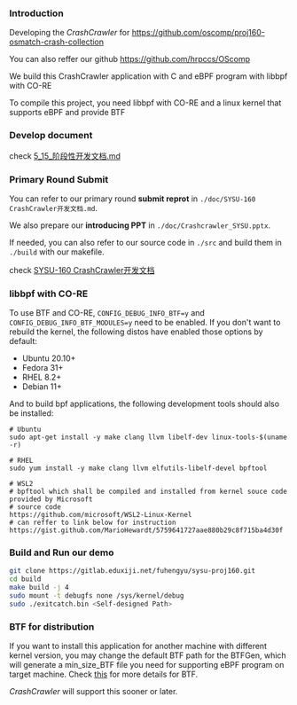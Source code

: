 ### Introduction

Developing the *CrashCrawler* for https://github.com/oscomp/proj160-osmatch-crash-collection

You can also reffer our github https://github.com/hrpccs/OScomp

We build this CrashCrawler application with C and eBPF program with libbpf with CO-RE

To compile this project, you need libbpf with CO-RE and a linux kernel that supports eBPF and provide BTF 

### Develop document

check [5_15_阶段性开发文档.md](doc\阶段性开发文档.md)

### Primary Round Submit
You can refer to our primary round **submit reprot** in `./doc/SYSU-160 CrashCrawler开发文档.md`. 

We also prepare our **introducing PPT** in `./doc/Crashcrawler_SYSU.pptx`. 

If needed, you can also refer to our source code in `./src` and build them in `./build` with our makefile.

check [SYSU-160 CrashCrawler开发文档](doc/SYSU-160%20CrashCrawler%E5%BC%80%E5%8F%91%E6%96%87%E6%A1%A3.md)

### libbpf with CO-RE

To use BTF and CO-RE, `CONFIG_DEBUG_INFO_BTF=y` and `CONFIG_DEBUG_INFO_BTF_MODULES=y` need to be enabled. If you don't want to rebuild the kernel, the following distos have enabled those options by default:

- Ubuntu 20.10+
- Fedora 31+
- RHEL 8.2+
- Debian 11+

And to build bpf applications, the following development tools should also be installed:

```
# Ubuntu
sudo apt-get install -y make clang llvm libelf-dev linux-tools-$(uname -r)

# RHEL
sudo yum install -y make clang llvm elfutils-libelf-devel bpftool

# WSL2 
# bpftool which shall be compiled and installed from kernel souce code provided by Microsoft
# source code
https://github.com/microsoft/WSL2-Linux-Kernel 
# can reffer to link below for instruction
https://gist.github.com/MarioHewardt/5759641727aae880b29c8f715ba4d30f
```

### Build and Run our demo

```bash
git clone https://gitlab.eduxiji.net/fuhengyu/sysu-proj160.git
cd build
make build -j 4
sudo mount -t debugfs none /sys/kernel/debug 
sudo ./exitcatch.bin <Self-designed Path>
```

### BTF for distribution 

If you want to install this application for another machine with different kernel version, you may change the default BTF path for the BTFGen, which will generate a min_size_BTF file you need for supporting eBPF program on target machine. Check [this](https://kinvolk.io/blog/2022/03/btfgen-one-step-closer-to-truly-portable-ebpf-programs/) for more details for BTF. 

*CrashCrawler* will support this sooner or later.



